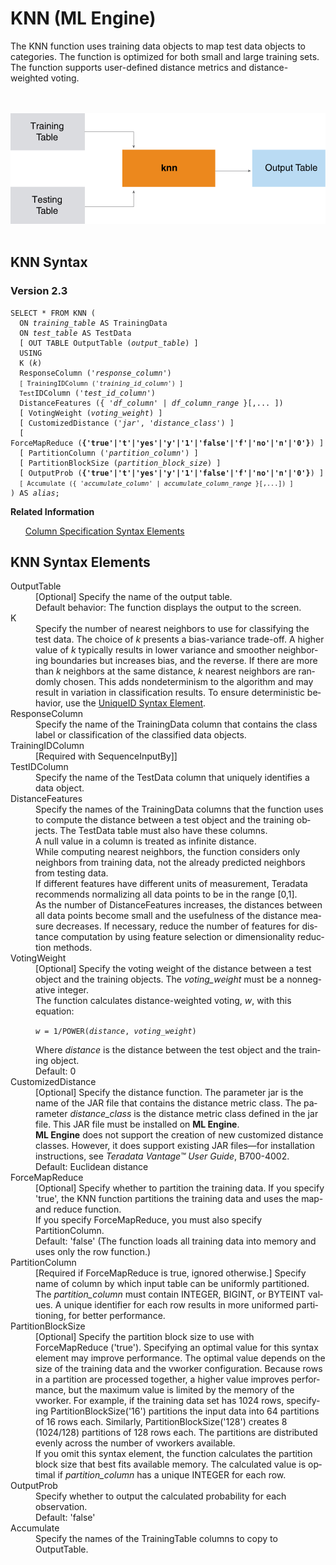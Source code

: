 <html><head></head><body><div class="nested0" aria-labelledby="ariaid-title1" topicindex="1" topicid="yqt1507665743867" id="yqt1507665743867"><h1 class="title topictitle1" id="ariaid-title1">KNN (ML Engine)</h1><div class="body conbody">
<p class="p">The KNN function uses training data objects to map test data objects to categories. The function is optimized for both small and large training sets. The function supports user-defined distance metrics and distance-weighted voting.</p><div class="fig fignone" id="yqt1507665743867__fig_rl3_3pm_nw"><div class="caption"></div><br clear="none"></br><img class="image" id="yqt1507665743867__image_wzp_3pm_nw" src="qaf1466005396715.svg" alt="How Machine Learning Engine function KNN works"></img><br clear="none"></br></div></div><div class="topic reference nested1" aria-labelledby="ariaid-title2" topicindex="2" topicid="fhn1507665778818" xml:lang="en-us" lang="en-us" id="fhn1507665778818">
<h2 class="title topictitle2" id="ariaid-title2">KNN Syntax</h2><div class="body refbody"><div class="section" id="fhn1507665778818__section_N1000E_N1000C_N10001">
<h3 class="title sectiontitle">Version 2.3</h3><pre class="pre codeblock" xml:space="preserve"><code>SELECT * FROM KNN (
  ON <var class="keyword varname">training_table</var> AS TrainingData
  ON <var class="keyword varname">test_table</var> AS TestData
  [ OUT TABLE OutputTable (<var class="keyword varname">output_table</var>) ]
  USING
  K (<var class="keyword varname">k</var>)
  ResponseColumn ('<var class="keyword varname">response_column</var>')
  <code class="ph codeph">[ TrainingIDColumn ('<var class="keyword varname">training_id_column</var>') ]</code>
  <code class="ph codeph">Test</code>IDColumn ('<var class="keyword varname">test_id_column</var>')
  DistanceFeatures ({ '<var class="keyword varname">df_column</var>' | <var class="keyword varname">df_column_range</var> }[,... ])
  [ VotingWeight (<var class="keyword varname">voting_weight</var>) ]
  [ CustomizedDistance ('<var class="keyword varname">jar</var>', '<var class="keyword varname">distance_class</var>') ]
  [ ForceMapReduce (<span><b>{'true'|'t'|'yes'|'y'|'1'|'false'|'f'|'no'|'n'|'0'}</b></span>) ]
  [ PartitionColumn ('<var class="keyword varname">partition_column</var>') ]
  [ PartitionBlockSize (<var class="keyword varname">partition_block_size</var>) ]
  [ OutputProb (<span><b>{'true'|'t'|'yes'|'y'|'1'|'false'|'f'|'no'|'n'|'0'}</b></span>) ]
  <code class="ph codeph">[ Accumulate ({ '<var class="keyword varname">accumulate_column</var>' | <var class="keyword varname">accumulate_column_range</var> }[,...]) ]</code>
) AS <var class="keyword varname">alias</var>;</code></pre></div></div><div class="related-links"><div class="linklistheader"><p></p><b>Related Information</b></div>
<ul class="linklist linklist relinfo"><div class="linklistmember"><a href="ndv1557782188375.md">Column Specification Syntax Elements</a></div></ul></div></div><div class="topic reference nested1" aria-labelledby="ariaid-title3" topicindex="3" topicid="yhy1507665793670" xml:lang="en-us" lang="en-us" id="yhy1507665793670">
<h2 class="title topictitle2" id="ariaid-title3">KNN Syntax Elements</h2><div class="body refbody"><div class="section" id="yhy1507665793670__section_N10011_N1000E_N10001"><dl class="dl parml"><dt class="dt pt dlterm">OutputTable</dt><dd class="dd pd">[Optional] Specify the name of the output table.</dd><dd class="dd pd ddexpand">Default behavior: The function displays the output to the screen.</dd><dt class="dt pt dlterm">K</dt><dd class="dd pd">Specify the number of nearest neighbors to use for classifying the test data. The choice of <var class="keyword varname">k</var> presents a bias-variance trade-off. A higher value of <var class="keyword varname">k</var> typically results in lower variance and smoother neighboring boundaries but increases bias, and the reverse. If there are more than <var class="keyword varname">k</var> neighbors at the same distance, <var class="keyword varname">k</var> nearest neighbors are randomly chosen. This adds nondeterminism to the algorithm and may result in variation in classification results. To ensure deterministic behavior, use the <a href="fdw1549987717481.md">UniqueID Syntax Element</a>.</dd><dt class="dt pt dlterm">ResponseColumn</dt><dd class="dd pd">Specify the name of the TrainingData column that contains the class label or classification of the classified data objects.</dd><dt class="dt pt dlterm">TrainingIDColumn</dt><dd class="dd pd">[Required with SequenceInputBy]]</dd><dt class="dt pt dlterm"><span>Test</span>IDColumn</dt><dd class="dd pd">Specify the name of the TestData column that uniquely identifies a data object.</dd><dt class="dt pt dlterm">DistanceFeatures</dt><dd class="dd pd">Specify the names of the TrainingData columns that the function uses to compute the distance between a test object and the training objects. The TestData table must also have these columns.</dd><dd class="dd pd ddexpand">A null value in a column is treated as infinite distance.</dd><dd class="dd pd ddexpand">While computing nearest neighbors, the function considers only neighbors from training data, not the already predicted neighbors from testing data.</dd><dd class="dd pd ddexpand">If different features have different units of measurement, Teradata recommends normalizing all data points to be in the range [0,1].</dd><dd class="dd pd ddexpand">As the number of DistanceFeatures increases, the distances between all data points become small and the usefulness of the distance measure decreases. If necessary, reduce the number of features for distance computation by using feature selection or dimensionality reduction methods.</dd><dt class="dt pt dlterm">VotingWeight</dt><dd class="dd pd">[Optional] Specify the voting weight of the distance between a test object and the training objects. The <var class="keyword varname">voting_weight</var> must be a nonnegative integer.</dd><dd class="dd pd ddexpand">The function calculates distance-weighted voting, <var class="keyword varname">w</var>, with this equation:
<p class="p"><code class="ph codeph"><var class="keyword varname">w</var> = 1/POWER(<var class="keyword varname">distance</var>, <var class="keyword varname">voting_weight</var>)</code></p></dd><dd class="dd pd ddexpand">Where <var class="keyword varname">distance</var> is the distance between the test object and the training object.</dd><dd class="dd pd ddexpand">Default: 0</dd><dt class="dt pt dlterm">CustomizedDistance</dt><dd class="dd pd">[Optional] Specify the distance function. The parameter jar is the name of the JAR file that contains the distance metric class. The parameter <var class="keyword varname">distance_class</var> is the distance metric class defined in the jar file. This JAR file must be installed on <span><b>ML Engine</b></span>.</dd><dd class="dd pd ddexpand"><span><b>ML Engine</b></span> does not support the creation of new customized distance classes. However, it does support existing JAR files—for installation instructions, see <span><cite class="cite">Teradata Vantage™ User Guide</cite>, B700-4002</span>.</dd><dd class="dd pd ddexpand">Default: Euclidean distance</dd><dt class="dt pt dlterm">ForceMapReduce</dt><dd class="dd pd">[Optional] Specify whether to partition the training data. If you specify 'true', the KNN function partitions the training data and uses the map-and reduce function.</dd><dd class="dd pd ddexpand">If you specify ForceMapReduce, you must also specify PartitionColumn.</dd><dd class="dd pd ddexpand">Default: 'false' (The function loads all training data into memory and uses only the row function.)</dd><dt class="dt pt dlterm">PartitionColumn</dt><dd class="dd pd">[Required if ForceMapReduce is true, ignored otherwise.] Specify name of column by which input table can be uniformly partitioned. The <var class="keyword varname">partition_column</var> must contain INTEGER, BIGINT, or BYTEINT values. A unique identifier for each row results in more uniformed partitioning, for better performance.</dd><dt class="dt pt dlterm">PartitionBlockSize</dt><dd class="dd pd">[Optional] Specify the partition block size to use with ForceMapReduce ('true'). Specifying an optimal value for this syntax element may improve performance. The optimal value depends on the size of the training data and the vworker configuration. Because rows in a partition are processed together, a higher value improves performance, but the maximum value is limited by the memory of the vworker. For example, if the training data set has 1024 rows, specifying PartitionBlockSize('16') partitions the input data into 64 partitions of 16 rows each. Similarly, PartitionBlockSize('128') creates 8 (1024/128) partitions of 128 rows each. The partitions are distributed evenly across the number of vworkers available.</dd><dd class="dd pd ddexpand">If you omit this syntax element, the function calculates the partition block size that best fits available memory. The calculated value is optimal if <var class="keyword varname">partition_column</var> has a unique INTEGER for each row.</dd><dt class="dt pt dlterm">OutputProb</dt><dd class="dd pd">Specify whether to output the calculated probability for each observation.</dd><dd class="dd pd ddexpand">Default: 'false'</dd><dt class="dt pt dlterm">Accumulate</dt><dd class="dd pd">Specify the names of the TrainingTable columns to copy to OutputTable.</dd></dl></div></div></div></div></body></html>
